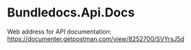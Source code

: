 # Bundledocs.Api.Docs

Web address for API documentation:
https://documenter.getpostman.com/view/8252700/SVYrsJ5d
